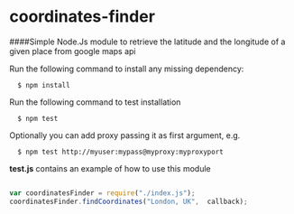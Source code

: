 # coordinates-finder

####Simple Node.Js module to retrieve the latitude and the longitude of a given place from google maps api

Run the following command to install any missing dependency:

```
  $ npm install
```

Run the following command to test installation
```
  $ npm test 
```
Optionally you can add proxy passing it as first argument, e.g.

```
  $ npm test http://myuser:mypass@myproxy:myproxyport
```

**test.js** contains an example of how to use this module
```JavaScript

var coordinatesFinder = require("./index.js");
coordinatesFinder.findCoordinates("London, UK",  callback);
```
